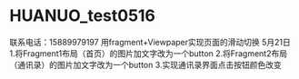 # HUANUO_test0516

联系电话：15889979197
用fragment+Viewpaper实现页面的滑动切换
5月21日
1.将Fragment1布局（首页）的图片加文字改为一个button
2.将Fragment2布局（通讯录）的图片加文字改为一个button
3.实现通讯录界面点击按钮颜色改变